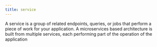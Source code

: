 ```yaml
---
title: service
---
```

A service is a group of related endpoints, queries, or jobs that perform a piece of work for your application. A microservices based architecture is built from multiple services, each performing part of the operation of the application